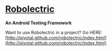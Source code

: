 <a name="README">[Robolectric](http://pivotal.github.com/robolectric/index.html)</a>
=======

**An Android Testing Framework**

Want to use Robolectric in a project? Go HERE: [http://pivotal.github.com/robolectric/index.html](http://pivotal.github.com/robolectric/index.html)
